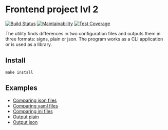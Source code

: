 # Frontend project lvl 2

[![Build Status](https://travis-ci.org/Slavakaderkin/frontend-project-lvl2.svg?branch=master)](https://travis-ci.org/Slavakaderkin/frontend-project-lvl2) [![Maintainability](https://api.codeclimate.com/v1/badges/20aabca06b4c0c763999/maintainability)](https://codeclimate.com/github/Slavakaderkin/frontend-project-lvl2/maintainability) [![Test Coverage](https://api.codeclimate.com/v1/badges/20aabca06b4c0c763999/test_coverage)](https://codeclimate.com/github/Slavakaderkin/frontend-project-lvl2/test_coverage)

The utility finds differences in two configuration files and outputs them in three formats: signs, plain or json. The program works as a CLI application or is used as a library.

## Install

`make install`

## Examples 

* [Comparing json files](https://asciinema.org/a/jbW2x862ipxtj8JnpEYS3KOaK)
* [Comparing yaml files](https://asciinema.org/a/zQM2FRwOGAyJ4SslFmyTwL2V6)
* [Comparing ini files](https://asciinema.org/a/r4RumrTB0yIppvYDXZS4XFnbK)
* [Output plain](ttps://asciinema.org/a/FpA4QOS9ag88fbXHXFE25bRto)
* [Output json](https://asciinema.org/a/tMlzdS2io5TwDHHg297COasxJ)
